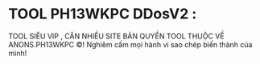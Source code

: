 # TOOL PH13WKPC DDosV2 :
TOOL SIÊU VIP , CÂN NHIỀU SITE BẢN QUYỀN TOOL THUỘC VỀ ANONS.PH13WKPC ©! 
Nghiêm cấm mọi hành vi sao chép biến thành của mình!
